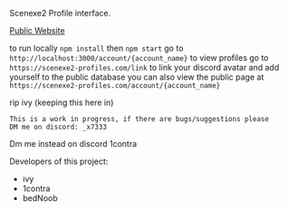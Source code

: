 Scenexe2 Profile interface.

[Public Website](https://scenexe2-profiles.com)

to run locally `npm install`
then `npm start`
go to `http://localhost:3000/account/{account_name}` to view profiles 
go to `https://scenexe2-profiles.com/link` to link your discord avatar and add yourself to the public database
you can also view the public page at `https://scenexe2-profiles.com/account/{account_name}`

rip ivy
(keeping this here in)

```
This is a work in progress, if there are bugs/suggestions please 
DM me on discord: _x7333 
```

Dm me instead on discord 1contra

Developers of this project:
- ivy
- 1contra
- bedNoob
